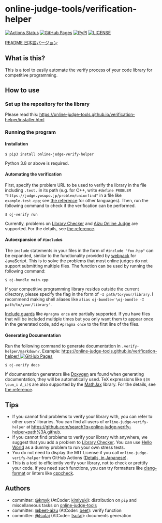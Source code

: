 # online-judge-tools/verification-helper

[![Actions Status](https://github.com/online-judge-tools/verification-helper/workflows/verify/badge.svg)](https://github.com/kmyk/online-judge-verify-helper/actions)
[![GitHub Pages](https://img.shields.io/static/v1?label=GitHub+Pages&message=+&color=brightgreen&logo=github)](https://online-judge-tools.github.io/verification-helper/)
[![PyPI](https://img.shields.io/pypi/v/online-judge-verify-helper)](https://pypi.org/project/online-judge-verify-helper/)
[![LICENSE](https://img.shields.io/pypi/l/online-judge-verify-helper.svg)](https://github.com/online-judge-tools/verification-helper/blob/master/LICENSE)

[README 日本語バージョン](README.ja.md)

## What is this?

This is a tool to easily automate the verify process of your code library for competitive programming.

## How to use

### Set up the repository for the library

Please read this: <https://online-judge-tools.github.io/verification-helper/installer.html>

### Running the program

#### Installation

``` console
$ pip3 install online-judge-verify-helper
```

Python 3.8 or above is required.

#### Automating the verification

First, specify the problem URL to be used to verify the library in the file including `.test.` in its path (e.g. for C++, write `#define PROBLEM "https://judge.yosupo.jp/problem/unionfind"` in a file like `example.test.cpp`; see [the reference](https://online-judge-tools.github.io/verification-helper/document.html) for other languages). Then, run the following command to check if the verification can be performed.

``` console
$ oj-verify run
```

Currently, problems on [Library Checker](https://judge.yosupo.jp/) and [Aizu Online Judge](https://onlinejudge.u-aizu.ac.jp/home) are supported.
For the details, see [the reference](https://online-judge-tools.github.io/verification-helper/document.html).

#### Autoexpansion of `#include`s

The `include` statements in your files in the form of `#include "foo.hpp"` can be expanded,
similar to the functionality provided by [webpack](https://webpack.js.org) for JavaScript. This is to solve the problems that most online judges do not support submitting multiple files.
The function can be used by running the following command:

``` console
$ oj-bundle main.cpp
```

If your competitive programming library resides outside the current directory, please specify the flag in the form of `-I path/to/your/library`. I recommend making shell aliases like `alias oj-bundle='\oj-bundle -I path/to/your/library'`.

[Include guards](https://ja.wikibooks.org/wiki/More_C%2B%2B_Idioms/%E3%82%A4%E3%83%B3%E3%82%AF%E3%83%AB%E3%83%BC%E3%83%89%E3%82%AC%E3%83%BC%E3%83%89%E3%83%9E%E3%82%AF%E3%83%AD%28Include_Guard_Macro%29) like `#pragma once` are partially supported. If you have files that will be included multiple times but you only want them to appear once in the generated code, add `#pragma once` to the first line of the files.

#### Generating Documentation

Run the following command to generate documentation in `.verify-helper/markdown/`. Example: [https://online-judge-tools.github.io/verification-helper/ ![GitHub Pages](https://img.shields.io/static/v1?label=GitHub+Pages&message=+&color=brightgreen&logo=github)](https://online-judge-tools.github.io/verification-helper/)

``` console
$ oj-verify docs
```

If documentation generators like [Doxygen](http://www.doxygen.jp) are found when generating documentation, they will be automatically used.
TeX expressions like `$(N \sum_i A_i)$` are also supported by the [MathJax](https://www.mathjax.org/) library.
For the details, see [the reference](https://online-judge-tools.github.io/verification-helper/document.html).

## Tips

-   If you cannot find problems to verify your library with, you can refer to other users' libraries. You can find all users of `online-judge-verify-helper` at <https://github.com/search?q=online-judge-verify-helper+path%3A.github>.
-   If you cannot find problems to verify your library with anywhere, we suggest that you add a problem to [Library Checker](https://judge.yosupo.jp/). You can use [Hello World](http://judge.u-aizu.ac.jp/onlinejudge/description.jsp?id=ITP1_1_A) as a dummy problem to run your own stress tests.
-   You do not need to display the MIT License if you call `online-judge-verify-helper` from GitHub Actions ([Details, in Japanese](https://github.com/online-judge-tools/verification-helper/issues/34)).
-   This is a tool to efficiently verify your library, not to check or prettify your code. If you need such functions, you can try formatters like [clang-format](https://clang.llvm.org/docs/ClangFormat.html) or linters like [cppcheck](http://cppcheck.sourceforge.net/).

## Authors

-   committer: [@kmyk](https://github.com/kmyk) (AtCoder: [kimiyuki](https://atcoder.jp/users/kimiyuki)): distribution on `pip` and miscellaneous tasks on [online-judge-tools](https://github.com/kmyk/online-judge-tools)
-   committer: [@beet-aizu](https://github.com/beet-aizu) (AtCoder: [beet](https://atcoder.jp/users/beet)): verify function
-   committer: [@tsutaj](https://github.com/tsutaj) (AtCoder: [tsutaj](https://atcoder.jp/users/tsutaj)): documents generation
